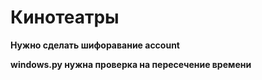 # Кинотеатры
**Нужно сделать шифоравание account** 

**windows.py нужна проверка на пересечение времени**
